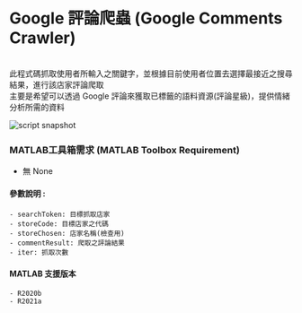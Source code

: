 # Google 評論爬蟲 (Google Comments Crawler)

<br>此程式碼抓取使用者所輸入之關鍵字，並根據目前使用者位置去選擇最接近之搜尋結果，進行該店家評論爬取</br>
主要是希望可以透過 Google 評論來獲取已標籤的語料資源(評論星級)，提供情緒分析所需的資料

![script snapshot](https://i.imgur.com/5PbR3rP.png)

### MATLAB工具箱需求 (MATLAB Toolbox Requirement)
* 無 None

#### 參數說明 :
    - searchToken: 目標抓取店家
    - storeCode: 目標店家之代碼
    - storeChosen: 店家名稱(檢查用)
    - commentResult: 爬取之評論結果
    - iter: 抓取次數
#### MATLAB 支援版本
    - R2020b
    - R2021a
